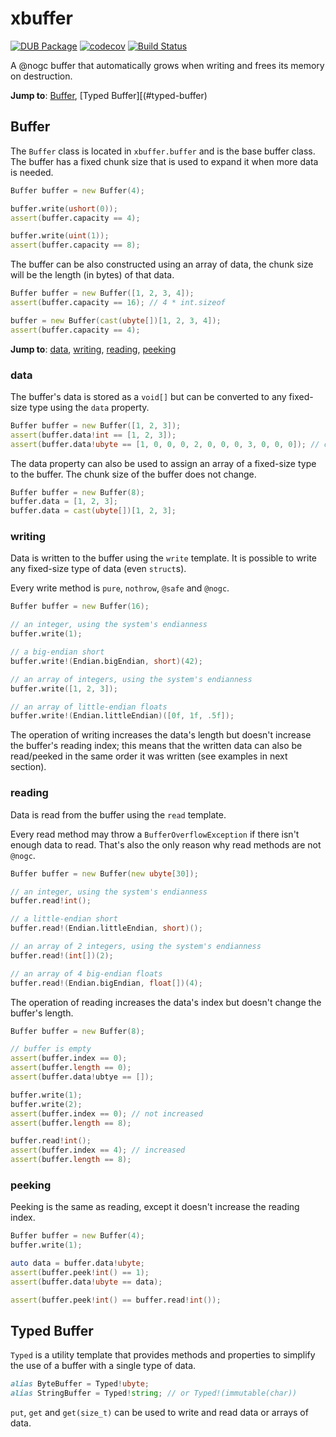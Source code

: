 xbuffer
=======

[![DUB Package](https://img.shields.io/dub/v/xbuffer.svg)](https://code.dlang.org/packages/xbuffer)
[![codecov](https://codecov.io/gh/nextcardgame/xbuffer/branch/master/graph/badge.svg)](https://codecov.io/gh/nextcardgame/xbuffer)
[![Build Status](https://travis-ci.org/nextcardgame/xbuffer.svg?branch=master)](https://travis-ci.org/nextcardgame/xbuffer)

A @nogc buffer that automatically grows when writing and frees its memory on destruction.

**Jump to**: [Buffer](#buffer), [Typed Buffer][(#typed-buffer)

## Buffer

The `Buffer` class is located in `xbuffer.buffer` and is the base buffer class.
The buffer has a fixed chunk size that is used to expand it when more data is needed.

```d
Buffer buffer = new Buffer(4);

buffer.write(ushort(0));
assert(buffer.capacity == 4);

buffer.write(uint(1));
assert(buffer.capacity == 8);
```

The buffer can be also constructed using an array of data, the chunk size will be the length (in bytes) of that data.

```d
Buffer buffer = new Buffer([1, 2, 3, 4]);
assert(buffer.capacity == 16); // 4 * int.sizeof

buffer = new Buffer(cast(ubyte[])[1, 2, 3, 4]);
assert(buffer.capacity == 4);
```

**Jump to**: [data](#data), [writing](#writing), [reading](#reading), [peeking](#peeking)

### data

The buffer's data is stored as a `void[]` but can be converted to any fixed-size type using the `data` property.

```d
Buffer buffer = new Buffer([1, 2, 3]);
assert(buffer.data!int == [1, 2, 3]);
assert(buffer.data!ubyte == [1, 0, 0, 0, 2, 0, 0, 0, 3, 0, 0, 0]); // on a little-endian system
```

The data property can also be used to assign an array of a fixed-size type to the buffer.
The chunk size of the buffer does not change.

```d
Buffer buffer = new Buffer(8);
buffer.data = [1, 2, 3];
buffer.data = cast(ubyte[])[1, 2, 3];
```

### writing

Data is written to the buffer using the `write` template.
It is possible to write any fixed-size type of data (even `struct`s).

Every write method is `pure`, `nothrow`, `@safe` and `@nogc`.

```d
Buffer buffer = new Buffer(16);

// an integer, using the system's endianness
buffer.write(1);

// a big-endian short
buffer.write!(Endian.bigEndian, short)(42);

// an array of integers, using the system's endianness
buffer.write([1, 2, 3]);

// an array of little-endian floats
buffer.write!(Endian.littleEndian)([0f, 1f, .5f]);
```

The operation of writing increases the data's length but doesn't increase the buffer's reading index;
this means that the written data can also be read/peeked in the same order it was written (see examples in next section).

### reading

Data is read from the buffer using the `read` template.

Every read method may throw a `BufferOverflowException` if there isn't enough data to read.
That's also the only reason why read methods are not `@nogc`.

```d
Buffer buffer = new Buffer(new ubyte[30]);

// an integer, using the system's endianness
buffer.read!int();

// a little-endian short
buffer.read!(Endian.littleEndian, short)();

// an array of 2 integers, using the system's endianness
buffer.read!(int[])(2);

// an array of 4 big-endian floats
buffer.read!(Endian.bigEndian, float[])(4);
```

The operation of reading increases the data's index but doesn't change the buffer's length.

```d
Buffer buffer = new Buffer(8);

// buffer is empty
assert(buffer.index == 0);
assert(buffer.length == 0);
assert(buffer.data!ubtye == []);

buffer.write(1);
buffer.write(2);
assert(buffer.index == 0); // not increased
assert(buffer.length == 8);

buffer.read!int();
assert(buffer.index == 4); // increased
assert(buffer.length == 8);
```

### peeking

Peeking is the same as reading, except it doesn't increase the reading index.

```d
Buffer buffer = new Buffer(4);
buffer.write(1);

auto data = buffer.data!ubyte;
assert(buffer.peek!int() == 1);
assert(buffer.data!ubyte == data);

assert(buffer.peek!int() == buffer.read!int());
```

## Typed Buffer

`Typed` is a utility template that provides methods and properties to simplify the use of a buffer with a single type of data.

```d
alias ByteBuffer = Typed!ubyte;
alias StringBuffer = Typed!string; // or Typed!(immutable(char))
```

`put`, `get` and `get(size_t)` can be used to write and read data or arrays of data.
